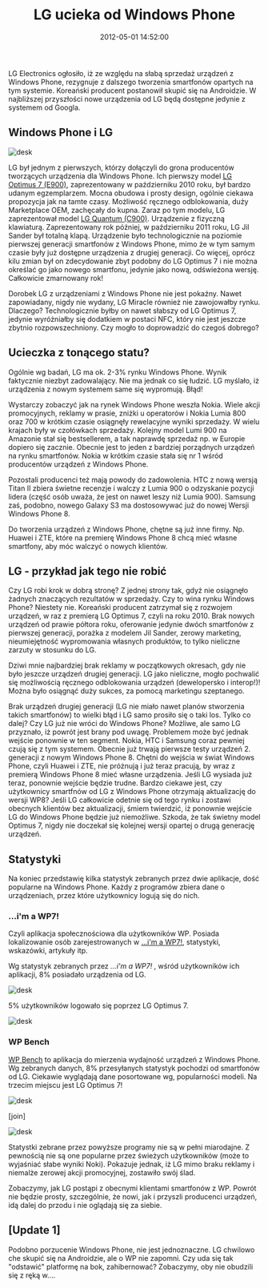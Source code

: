 ﻿---
layout:     post
title:      LG ucieka od Windows Phone
date:       2012-05-01 14:52:00
summary:    LG Electronics ogłosiło, iż ze względu na słabą sprzedaż urządzeń z Windows Phone, rezygnuje z dalszego tworzenia smartfonów opartych na tym systemie. Koreański producent postanowił skupić się na Androidzie. W najbliższej przyszłości nowe urządzenia od LG będą dostępne jedynie z systemem od Googla.W...
categories: urządzenia mobilne inne
---



LG Electronics ogłosiło, iż ze względu na słabą sprzedaż urządzeń z Windows Phone, rezygnuje z dalszego tworzenia smartfonów opartych na tym systemie. Koreański producent postanowił skupić się na Androidzie. W najbliższej przyszłości nowe urządzenia od LG będą dostępne jedynie z systemem od Googla.



## Windows Phone i LG





![desk](https://raw.githubusercontent.com/djfoxer/djfoxer.github.io/master/_img/2012-5-1-_136_/g_-_608x405_-_-_31948x20120501144444_0.jpg)



LG był jednym z pierwszych, którzy dołączyli do grona producentów tworzących urządzenia dla Windows Phone. Ich pierwszy model [LG Optimus 7 (E900)](http://www.dobreprogramy.pl/djfoxer/Windows-Phone-w-LG-E,26695.html), zaprezentowany w październiku 2010 roku, był bardzo udanym egzemplarzem. Mocna obudowa i prosty design, ogólnie ciekawa propozycja jak na tamte czasy. Możliwość ręcznego odblokowania, duży Marketplace OEM, zachęcały do kupna.  Zaraz po tym modelu, LG zaprezentował model [LG Quantum (C900)](http://en.wikipedia.org/wiki/LG_Quantum). Urządzenie z fizyczną klawiaturą. Zaprezentowany rok później, w październiku 2011 roku, LG Jil Sander był totalną klapą. Urządzenie było technologicznie na poziomie pierwszej generacji smartfonów z Windows Phone, mimo że w tym samym czasie były już dostępne urządzenia z drugiej generacji. Co więcej, oprócz kilu zmian był on zdecydowanie zbyt podobny do LG Optimus 7 i nie można określać go jako nowego smartfonu, jedynie jako nową, odświeżona wersję. Całkowicie zmarnowany rok!

Dorobek LG z urządzeniami z Windows Phone nie jest pokaźny. Nawet zapowiadany, nigdy nie wydany, LG Miracle również nie zawojowałby rynku. Dlaczego? Technologicznie byłby on nawet słabszy od LG Optimus 7, jedynie wyróżniałby się dodatkiem w postaci NFC, który nie jest jeszcze zbytnio rozpowszechniony. Czy mogło to doprowadzić do czegoś dobrego?



## Ucieczka z tonącego statu?



Ogólnie wg badań, LG ma ok. 2-3% rynku Windows Phone. Wynik faktycznie niezbyt zadowalający. Nie ma jednak co się łudzić. LG myślało, iż urządzenia z  nowym systemem same się wypromują. Błąd!

Wystarczy zobaczyć jak na rynek Windows Phone weszła Nokia. Wiele akcji promocyjnych, reklamy w prasie, zniżki u operatorów i Nokia Lumia 800 oraz 700 w krótkim czasie osiągnęły rewelacyjne wyniki sprzedaży. W wielu krajach były w czołówkach sprzedaży. Kolejny model Lumi 900 na Amazonie stał się bestsellerem, a tak naprawdę sprzedaż np. w Europie dopiero się zacznie. Obecnie jest to jeden z bardziej porządnych urządzeń na rynku smartfonów. Nokia w krótkim czasie stała się nr 1 wśród producentów urządzeń z Windows Phone. 

Pozostali producenci też mają powody do zadowolenia. HTC z nową wersją Titan II zbiera świetne recenzje i walczy z Lumia 900 o odzyskanie pozycji lidera (część osób uważa, że jest on nawet leszy niż Lumia 900). Samsung zaś, podobno, nowego Galaxy S3 ma dostosowywać już do nowej Wersji Windows Phone 8. 

Do tworzenia urządzeń z Windows Phone, chętne są już inne firmy. Np. Huawei i ZTE, które na premierę Windows Phone 8 chcą mieć własne smartfony, aby móc walczyć o nowych klientów. 




## LG - przykład jak tego nie robić




Czy LG robi krok w dobrą stronę? Z jednej strony tak, gdyż nie osiągnęło żadnych znaczących rezultatów w sprzedaży. Czy to wina rynku Windows Phone? Niestety nie. Koreański producent zatrzymał się z rozwojem urządzeń, w raz z premierą  LG Optimus 7, czyli na  roku 2010. Brak nowych urządzeń od prawie półtora roku, oferowanie jedynie dwóch smartfonów z pierwszej generacji, porażka z modelem Jil Sander, zerowy marketing, nieumiejętność wypromowania własnych produktów, to tylko nieliczne zarzuty w stosunku do LG. 

Dziwi mnie najbardziej brak reklamy w początkowych okresach, gdy nie było jeszcze urządzeń drugiej generacji. LG jako nieliczne, mogło pochwalić się możliwością ręcznego odblokowania urządzeń (dewelopersko i interop!)! Można było osiągnąć duży sukces, za pomocą marketingu szeptanego. 

Brak urządzeń drugiej generacji (LG nie miało nawet planów stworzenia takich smartfonów) to wielki błąd i LG samo prosiło się o taki los. Tylko co dalej? Czy LG już nie wróci do Windows Phone? Możliwe, ale samo LG przyznało, iż powrót jest brany pod uwagę. Problemem może być jednak wejście ponownie w ten segment. Nokia, HTC i Samsung coraz pewniej czują się z tym systemem. Obecnie już trwają pierwsze testy urządzeń 2. generacji z nowym Windows Phone 8. Chętni do wejścia w świat Windows Phone, czyli Huawei i ZTE, nie próżnują i już teraz pracują, by wraz z premierą Windows Phone 8 mieć własne urządzenia. Jeśli LG wysiada już teraz, ponownie wejście będzie trudne. Bardzo ciekawe jest, czy użytkownicy smartfnów od LG z Windows Phone otrzymają aktualizację do wersji WP8? Jeśli LG całkowicie odetnie się od tego rynku i zostawi obecnych klientów bez aktualizacji, śmiem twierdzić, iż ponownie wejście LG do Windows Phone będzie już niemożliwe. Szkoda, że tak świetny model Optimus 7, nigdy nie doczekał się kolejnej wersji opartej o drugą generację urządzeń. 




## Statystyki


Na koniec przedstawię kilka statystyk zebranych przez dwie aplikacje, dość popularne na Windows Phone. Każdy z programów zbiera dane o urządzeniach, przez które użytkownicy logują się do nich.



### ...i&#39;m a WP7!


Czyli aplikacja społecznościowa dla użytkowników WP. Posiada lokalizowanie osób zarejestrowanych w [...i&#39;m a WP7!](http://www.windowsphone.com/pl-PL/apps/16b4f331-e05b-e011-854c-00237de2db9e), statystyki, wskazówki, artykuły itp. 



Wg statystyk zebranych przez  *...i&#39;m a WP7!* , wśród użytkowników ich aplikacji, 8% posiadało urządzenia od LG.



![desk](https://raw.githubusercontent.com/djfoxer/djfoxer.github.io/master/_img/2012-5-1-_136_/g_-_608x405_-_-_31948x20120501124816_0.jpg)



5% użytkowników logowało się poprzez LG Optimus 7.




![desk](https://raw.githubusercontent.com/djfoxer/djfoxer.github.io/master/_img/2012-5-1-_136_/g_-_608x405_-_-_31948x20120501124845_0.jpg)





### WP Bench



[WP Bench](http://www.windowsphone.com/pl-PL/apps/962a9521-952c-41e0-8763-25af86bc8937)  to aplikacja do mierzenia wydajność urządzeń z Windows Phone. Wg zebranych danych, 8% przesyłanych statystyk pochodzi od smartfonów od LG. Ciekawie wyglądają dane posortowane wg, popularności modeli. Na trzecim miejscu jest LG Optimus 7!



![desk](https://raw.githubusercontent.com/djfoxer/djfoxer.github.io/master/_img/2012-5-1-_136_/g_-_288x192_-_-_31948x20120501140415_0.jpg)

[join]

![desk](https://raw.githubusercontent.com/djfoxer/djfoxer.github.io/master/_img/2012-5-1-_136_/g_-_288x192_-_-_31948x20120501140424_0.jpg)




Statystki zebrane przez powyższe programy nie są w pełni miarodajne. Z pewnością nie są one popularne przez świeżych użytkowników (może to wyjaśniać słabe wyniki Noki). Pokazuje jednak, iż LG mimo braku reklamy i niemalże zerowej akcji promocyjnej, zostawiło swój ślad. 



Zobaczymy, jak LG postąpi z obecnymi klientami smartfonów z WP. Powrót nie będzie prosty, szczególnie, że nowi, jak i przyszli producenci urządzeń, idą dalej do przodu i nie oglądają się za siebie.



## [Update 1]


Podobno porzucenie Windows Phone, nie jest jednoznaczne. LG chwilowo che skupić się na Androidzie, ale o WP nie zapomni. Czy uda się tak &quot;odstawić&quot; platformę na bok, zahibernować? Zobaczymy, oby nie obudzili się z ręką w....